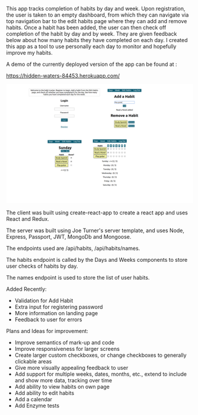 


This app tracks completion of habits by day and week. Upon registration, the user is taken to an empty dashboard, from which they can navigate via top navigation bar to the edit habits page where they can add and remove habits. Once a habit has been added, the user can then check off completion of the habit by day and by week. They are given feedback below about how many habits they have completed on each day. I created this app as a tool to use personally each day to monitor and hopefully improve my habits.


A demo of the currently deployed version of the app can be found at :

https://hidden-waters-84453.herokuapp.com/

![screenshot](screenshot.png)

The client was built using create-react-app to create a react app and uses React and Redux.

The server was built using Joe Turner's server template, and uses Node, Express, Passport, JWT, MongoDb and Mongoose.

The endpoints used are /api/habits, /api/habits/names.

The habits endpoint is called by the Days and Weeks components to store user checks of habits by day.

The names endpoint is used to store the list of user habits.


Added Recently:

- Validation for Add Habit
- Extra input for registering password
- More information on landing page
- Feedback to user for errors

Plans and Ideas for improvement:

- Improve semantics of mark-up and code
- Improve responsiveness for larger screens
- Create larger custom checkboxes, or change checkboxes to generally clickable areas
- Give more visually appealing feedback to user 
- Add support for multiple weeks, dates, months, etc., extend to include and show more data, tracking over time
- Add ability to view habits on own page
- Add ability to edit habits
- Add a calendar
- Add Enzyme tests



